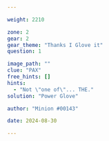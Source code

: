 ```yaml
---

weight: 2210

zone: 2
gear: 2
gear_theme: "Thanks I Glove it"
question: 1

image_path: ""
clue: "PAX"
free_hints: []
hints:
  - "Not \"one of\"... THE."
solution: "Power Glove"

author: "Minion #00143"

date: 2024-08-30

---
```


